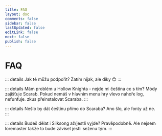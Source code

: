 ```yaml
---
title: FAQ
layout: doc 
comments: false
sidebar: false
lastUpdated: false
editLink: false
next: false
publish: false
---
```

<h1>FAQ</h1>

::: details Jak tě můžu podpořit?
Zatím nijak, ale díky :blush:
:::

::: details Mám problém u Hollow Knighta - nejde mi čeština co s tím?
Módy zajišťuje Scarab. Pokud nemáš v hlavním menu hry vlevo nahoře log, nefunfuje. zkus přeinstalovat Scaraba.
:::

::: details Nešlo by dát češtinu přímo do Scaraba?
Ano šlo, ale fonty už ne.
:::

::: details Budeš dělat i Silksong až/jestli vyjde?
Pravěpodobně. Ale nejsem loremaster takže to bude záviset jestli seženu tým.
:::

